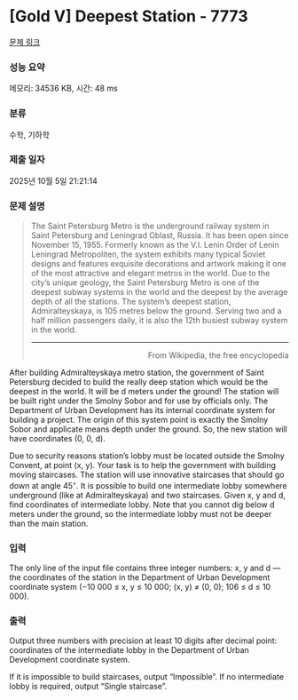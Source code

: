 # [Gold V] Deepest Station - 7773 

[문제 링크](https://www.acmicpc.net/problem/7773) 

### 성능 요약

메모리: 34536 KB, 시간: 48 ms

### 분류

수학, 기하학

### 제출 일자

2025년 10월 5일 21:21:14

### 문제 설명

<blockquote>
<p>The Saint Petersburg Metro is the underground railway system in Saint Petersburg and Leningrad Oblast, Russia. It has been open since November 15, 1955. Formerly known as the V.I. Lenin Order of Lenin Leningrad Metropoliten, the system exhibits many typical Soviet designs and features exquisite decorations and artwork making it one of the most attractive and elegant metros in the world. Due to the city’s unique geology, the Saint Petersburg Metro is one of the deepest subway systems in the world and the deepest by the average depth of all the stations. The system’s deepest station, Admiralteyskaya, is 105 metres below the ground. Serving two and a half million passengers daily, it is also the 12th busiest subway system in the world.</p>

<hr>
<p style="text-align: right;">From Wikipedia, the free encyclopedia</p>
</blockquote>

<p>After building Admiralteyskaya metro station, the government of Saint Petersburg decided to build the really deep station which would be the deepest in the world. It will be d meters under the ground! The station will be built right under the Smolny Sobor and for use by officials only. The Department of Urban Development has its internal coordinate system for building a project. The origin of this system point is exactly the Smolny Sobor and applicate means depth under the ground. So, the new station will have coordinates (0, 0, d).</p>

<p>Due to security reasons station’s lobby must be located outside the Smolny Convent, at point (x, y). Your task is to help the government with building moving staircases. The station will use innovative staircases that should go down at angle 45<sup>◦</sup>. It is possible to build one intermediate lobby somewhere underground (like at Admiralteyskaya) and two staircases. Given x, y and d, find coordinates of intermediate lobby. Note that you cannot dig below d meters under the ground, so the intermediate lobby must not be deeper than the main station.</p>

### 입력 

 <p>The only line of the input file contains three integer numbers: x, y and d — the coordinates of the station in the Department of Urban Development coordinate system (−10 000 ≤ x, y ≤ 10 000; (x, y) ≠ (0, 0); 106 ≤ d ≤ 10 000).</p>

### 출력 

 <p>Output three numbers with precision at least 10 digits after decimal point: coordinates of the intermediate lobby in the Department of Urban Development coordinate system.</p>

<p>If it is impossible to build staircases, output “Impossible”. If no intermediate lobby is required, output “Single staircase”.</p>

